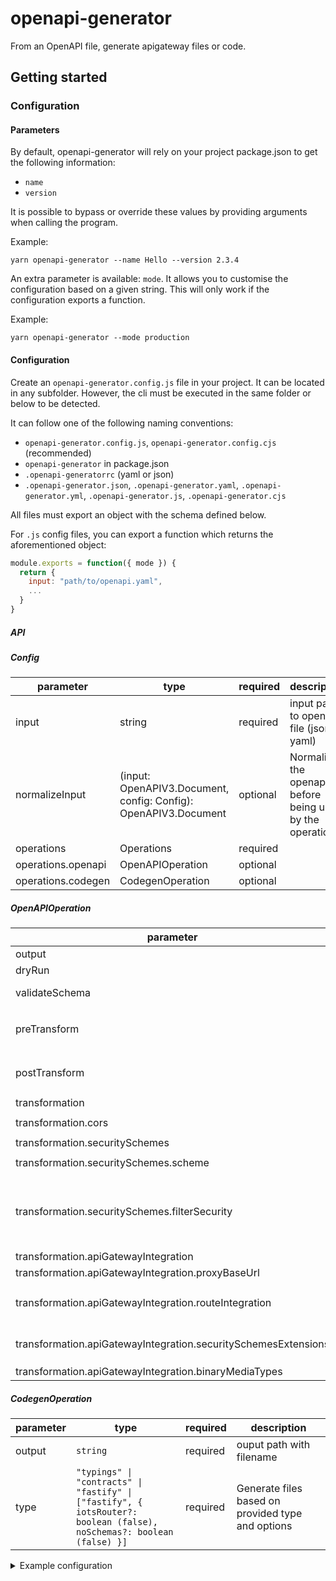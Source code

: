 # openapi-generator

From an OpenAPI file, generate apigateway files or code.

## Getting started

### Configuration

#### Parameters

By default, openapi-generator will rely on your project package.json to get the following information:
- `name`
- `version`

It is possible to bypass or override these values by providing arguments when calling the program.

Example:
```
yarn openapi-generator --name Hello --version 2.3.4
```

An extra parameter is available: `mode`. It allows you to customise the configuration based on a given string.
This will only work if the configuration exports a function.

Example:
```
yarn openapi-generator --mode production
```

#### Configuration

Create an `openapi-generator.config.js` file in your project.
It can be located in any subfolder. However, the cli must be executed in the same folder or below to be detected.

It can follow one of the following naming conventions:
- `openapi-generator.config.js`, `openapi-generator.config.cjs` (recommended)
- `openapi-generator` in package.json
- `.openapi-generatorrc` (yaml or json)
- `.openapi-generator.json`, `.openapi-generator.yaml`, `.openapi-generator.yml`, `.openapi-generator.js`, `.openapi-generator.cjs`

All files must export an object with the schema defined below.

For `.js` config files, you can export a function which returns the aforementioned object:

```javascript
module.exports = function({ mode }) {
  return {
    input: "path/to/openapi.yaml",
    ...
  }
}
```

##### API

##### Config
| parameter          | type                                                            | required | description                                               |
|--------------------|-----------------------------------------------------------------|----------|-----------------------------------------------------------|
| input              | string                                                          | required | input path to openapi file (json or yaml)                 |
| normalizeInput     | (input: OpenAPIV3.Document, config: Config): OpenAPIV3.Document | optional | Normalize the openapi before being used by the operations |
| operations         | Operations                                                      | required |                                                           |
| operations.openapi | OpenAPIOperation                                                | optional |                                                           |
| operations.codegen | CodegenOperation                                                | optional |                                                           |

##### OpenAPIOperation
| parameter                                                      | type                                                                                                                               | required/optional | description                                                                                                |
|----------------------------------------------------------------|------------------------------------------------------------------------------------------------------------------------------------|-------------------|------------------------------------------------------------------------------------------------------------|
| output                                                         | `string`                                                                                                                           | required          | ouput path with filename                                                                                   |
| dryRun                                                         | `boolean`                                                                                                                          | optional (false)  | Generate the openapi file but do not save it on disk                                                       |
| validateSchema                                                 | `boolean `                                                                                                                         | optional (true)   | Validate the openapi schema when loading and saving the file                                               |
| preTransform                                                   | `(input: OpenAPIV3.Document, config: Config) => OpenAPIV3.Document`                                                                | optional          | Transform the openapi file before transformations                                                          |
| postTransform                                                  | `(input: OpenAPIV3.Document, config: Config) => OpenAPIV3.Document`                                                                | optional          | Transform the openapi file after transformations                                                           |
| transformation                                                 | `object`                                                                                                                           | optional          |                                                                                                            |
| transformation.cors                                            | `(path: string, cors: object) => object`                                                                                           | optional          | Add and customise cors per route                                                                           |
| transformation.securitySchemes                                 | `object`                                                                                                                           | optional          |                                                                                                            |
| transformation.securitySchemes.scheme                          | `Record<string, object>`                                                                                                           | required          | OpenApi [security scheme object](https://swagger.io/docs/specification/authentication/)                    |
| transformation.securitySchemes.filterSecurity                  | <code>(path: string, method: Method, security: Array<Record<string, string[]>>) => Array<Record<string, string[]>> \| false</code> | optional          | Customise the security and the scopes on a per route basis. Routes are secured with no scopes by default   |
| transformation.apiGatewayIntegration                           | `object`                                                                                                                           | optional          |                                                                                                            |
| transformation.apiGatewayIntegration.proxyBaseUrl              | `string`                                                                                                                           | required          | The base url for proxied requests                                                                          |
| transformation.apiGatewayIntegration.routeIntegration          | `(route: { path: string, method: Method }, extension: object) => object`                                                           | required          | Customise the provided route extensions on a per route basis. Routes are secured with no scopes by default |
| transformation.apiGatewayIntegration.securitySchemesExtensions | `Record<string, object>`                                                                                                           | optional          | Add extensions to the provided `operations.openapi.transformation.securitySchemes.scheme` securities       |
| transformation.apiGatewayIntegration.binaryMediaTypes          | `string[]`                                                                                                                         | optional          | A list of binary MIME types                                                                                |

##### CodegenOperation
| parameter | type                                                                                                                            | required | description                                       |
|-----------|---------------------------------------------------------------------------------------------------------------------------------|----------|---------------------------------------------------|
| output    | `string`                                                                                                                        | required | ouput path with filename                          |
| type      | <code>"typings" \| "contracts" \| "fastify" \| ["fastify", { iotsRouter?: boolean (false), noSchemas?: boolean (false) }]</code> | required | Generate files based on provided type and options |

<details>
<summary>Example configuration</summary>

```typescript
module.exports = function ({ mode }) {
  return {
    input: "./openapi.yml",
    operations: {
      openapi: {
        output: "generated/apigateway.yaml.tpl",
        transformation: {
          cors: (path, cors) => cors,
          securitySchemes: {
            scheme: {
              openapi: {
                type: "http",
                scheme: "bearer",
                bearerFormat: "JWT"
              },
            },
            filterSecurity: (path, method, security) => security,
          },
          apiGatewayIntegration: {
            proxyBaseUrl: "${URL}",
            routeIntegration: (route, extension) => extension,
            securitySchemesExtensions: {
              openapi: {
                "x-amazon-apigateway-authtype": "cognito_user_pools",
                "x-amazon-apigateway-authorizer": {
                  type: "cognito_user_pools",
                  providerARNs: ["${ARN_COGNITO_HTAG}"],
                },
              },
            },
            binaryMediaTypes: ["image/*"],
          },
        },
      },
      codegen: {
        output: "example/generated",
        type: "fastify",
      },
    },
  };
};
```
</details>
